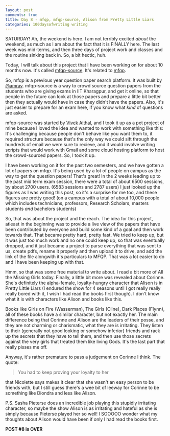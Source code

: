 ```yaml
---
layout: post
comments: true
title: Day 8 - mfqp, mfqp-source, Alison from Pretty Little Liars
categories: 100daysofwriting writing
---
```


SATURDAY! Ah, the weekend is here. I am not terribly excited _about_ the
weekend, as much as I am about the fact that it is FINALLY here. The last week
was mid-terms, and then three days of project work and classes and the routine
sinking back in. So, a bit hectic, huh.

Today, I will talk about this project that I have been working on for about 10
months now. It's called [mfqp-source](https://github.com/metakgp/mfqp-source).
It's related to [mfqp](https://github.com/metakgp/mfqp).

So, mfqp is a previous year question paper search platform. It was built by
[@amrav](https://github.com/amrav). mfqp-source is a way to crowd source
question papers from the students who are giving exams in IIT Kharagpur, and get
it online, so that people in the future can look at those papers and prepare a
little bit better then they actually would have in case they didn't have the
papers. Also, it's just easier to prepare for an exam here, if you know what
_kind_ of questions are asked.

mfqp-source was started by [Vivek Aithal](https://github.com/nuwandavek), and I
took it up as a pet project of mine because I loved the idea and wanted to work
with something like this: It's challenging because people don't behave like you
want them to, it required structure because that's the only way we could sift
through the hundreds of email we were sure to recieve, and it would involve
writing scripts that would work with Gmail and some cloud hosting platform to
host the crowd-sourced papers. So, I took it up.

I have been working on it for the past two semesters, and we have gotten a lot
of papers on mfqp. It's being used by a lot of people on campus as the way to
get the question papers! That's great! In the 2 weeks leading up to the past mid
term exam session, there were a total of about 6500 sessions, by about 2700
users. (6583 sessions and 2787 users) I just looked up the figures as I was
writing this post, so it's a surprise for me too, and these figures are pretty
good! (on a campus with a total of about 10,000 people which includes
technicians, professors, Research Scholars, masters students _and_ bachelors
students)

So, that was about the project and the reach. The idea for this project, atleast
in the beginning was to provide a live view of the papers that have been
contributed by everyone and build some kind of a goal and then work towards
that. That became pretty hard, pretty fast. We tried to keep up, but it was just
too much work and no one could keep up, so that was eventually dropped, and it
just became a project to parse everything that was sent to us, create pdfs,
rename it properly and then upload it to drive, and add the link of the file
alongwith it's particulars to MFQP. That was a lot easier to do and I have been
keeping up with that.

Hmm, so that was some free material to write about. I read a bit more of All the
Missing Girls today. Finally, a little bit more was revealed about Corinne.
She's definitely the alpha-female, loyalty-hungry character that Alison is in
Pretty Little Liars (I endured the show for 4 seasons until I got really really
really bored with it, I wish I had read the books first though). I don't know
what it is with characters like Alison and books like this.

Books like Girls on Fire (Wasserman), The Girls (Cline), Dark Places (Flynn),
all of these books have a similar character, but not exactly her. The main
difference being that Corinne and Alison are the leaders of their posse, and
they are not charming or charismatic, what they are is irritating. They listen
to their (generally not good looking or somehow inferior) friends and rack up
the secrets that they have to tell them, and then use those secrets against the
very girls that treated them like living Gods. It's the last part that really
pisses me off.

Anyway, it's rather premature to pass a judgement on Corinne I think. The quote:

> You had to keep proving your loyalty to her

that Nicolette says makes it clear that she wasn't an easy person to be friends
with, but I still guess there's a wee bit of leeway for Corinne to be something
like Diondra and less like Alison.

P.S. Sasha Pieterse does an incredible job playing this stupidly irritating
character, so maybe the show Alison is as irritating and hateful as she is
simply because Pieterse played her so well! I SOOOOO wonder what my thoughts
about Alison would have been if only I had read the books first.

**POST #8 is OVER**
